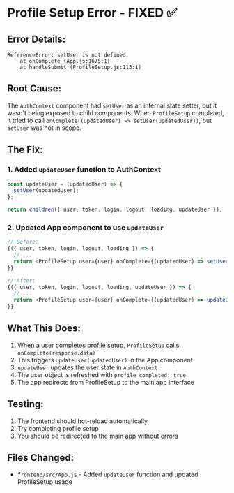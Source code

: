 # Profile Setup Error - FIXED ✅

## Error Details:
```
ReferenceError: setUser is not defined
    at onComplete (App.js:1675:1)
    at handleSubmit (ProfileSetup.js:113:1)
```

## Root Cause:
The `AuthContext` component had `setUser` as an internal state setter, but it wasn't being exposed to child components. When `ProfileSetup` completed, it tried to call `onComplete((updatedUser) => setUser(updatedUser))`, but `setUser` was not in scope.

## The Fix:

### 1. Added `updateUser` function to AuthContext
```javascript
const updateUser = (updatedUser) => {
  setUser(updatedUser);
};

return children({ user, token, login, logout, loading, updateUser });
```

### 2. Updated App component to use `updateUser`
```javascript
// Before:
{({ user, token, login, logout, loading }) => {
  // ...
  return <ProfileSetup user={user} onComplete={(updatedUser) => setUser(updatedUser)} />;
}}

// After:
{({ user, token, login, logout, loading, updateUser }) => {
  // ...
  return <ProfileSetup user={user} onComplete={(updatedUser) => updateUser(updatedUser)} />;
}}
```

## What This Does:
1. When a user completes profile setup, `ProfileSetup` calls `onComplete(response.data)`
2. This triggers `updateUser(updatedUser)` in the App component
3. `updateUser` updates the user state in `AuthContext`
4. The user object is refreshed with `profile_completed: true`
5. The app redirects from ProfileSetup to the main app interface

## Testing:
1. The frontend should hot-reload automatically
2. Try completing profile setup
3. You should be redirected to the main app without errors

## Files Changed:
- `frontend/src/App.js` - Added `updateUser` function and updated ProfileSetup usage
